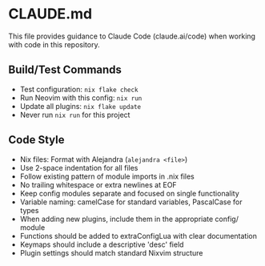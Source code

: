 # CLAUDE.md

This file provides guidance to Claude Code (claude.ai/code) when working with code in this repository.

## Build/Test Commands
- Test configuration: `nix flake check`
- Run Neovim with this config: `nix run`
- Update all plugins: `nix flake update`
- Never run `nix run` for this project

## Code Style
- Nix files: Format with Alejandra (`alejandra <file>`)
- Use 2-space indentation for all files
- Follow existing pattern of module imports in .nix files
- No trailing whitespace or extra newlines at EOF
- Keep config modules separate and focused on single functionality
- Variable naming: camelCase for standard variables, PascalCase for types
- When adding new plugins, include them in the appropriate config/ module
- Functions should be added to extraConfigLua with clear documentation
- Keymaps should include a descriptive 'desc' field
- Plugin settings should match standard Nixvim structure